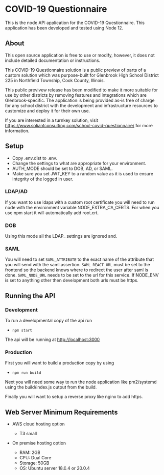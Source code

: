 # COVID-19 Questionnaire
This is the node API application for the COVID-19 Questionnaire. This application has been developed and tested using Node 12.

## About

This open source application is free to use or modify, however, it does not include detailed documentation or instructions.

This COVID-19 Questionnaire solution is a public preview of parts of a custom solution which was purpose-built for Glenbrook High School District 225 in Northfield Township, Cook County, Illinois.

This public previvew release has been modified to make it more suitable for use by other districts by removing features and integrations which are Glenbrook-specific. The application is being provided as-is free of charge for any school district with the development and infrastructure resources to customize and deploy it for their own use.

If you are interested in a turnkey solution, visit https://www.soliantconsulting.com/school-covid-questionnaire/ for more information.

## Setup
* Copy .env.dist to .env.
* Change the settings to what are appropriate for your environment.  
* AUTH_MODE should be set to DOB, AD, or SAML.
* Make sure you set JWT_KEY to a random value as it is used to ensure integrity of the logged in user. 

### LDAP/AD

If you want to use ldaps with a custom root certificate you will need to run node with the environment variable NODE_EXTRA_CA_CERTS.  For when you use npm start it will automatically add root.crt.

### DOB

Using this mode all the LDAP_ settings are ignored and.

### SAML

You will need to set `SAML_ATTRIBUTE` to the exact name of the attribute that you will send with the saml assertion.
`SAML_REACT_URL` must be set to the frontend so the backend knows where to redirect the user after saml is done.
`SAML_NODE_URL` needs to be set to the url for this service.  If NODE_ENV is set to anything other then development both urls must be https.

## Running the API

### Development
To run a developmental copy of the api run
* `npm start`

The api will be running at [http://localhost:3000](http://localhost:3000)

### Production
First you will want to build a production copy by using
* `npm run build`

Next you will need some way to run the node application like pm2/systemd using the build/index.js output from the build.

Finally you will want to setup a reverse proxy like nginx to add https.

## Web Server Minimum Requirements

* AWS cloud hosting option
  * T3 small

* On premise hosting option
  * RAM: 2GB
  * CPU: Dual Core
  * Storage: 50GB
  * OS: Ubuntu server 18.0.4 or 20.0.4
